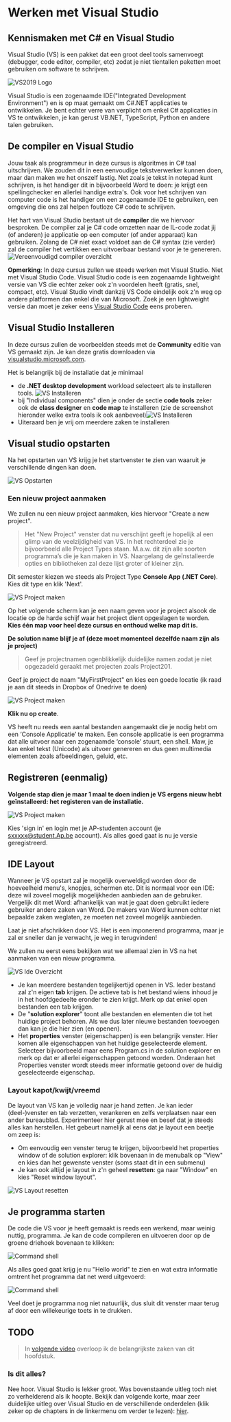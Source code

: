 # Werken met Visual Studio

## Kennismaken met C\# en Visual Studio

Visual Studio \(VS\) is een pakket dat een groot deel tools samenvoegt \(debugger, code editor, compiler, etc\) zodat je niet tientallen paketten moet gebruiken om software te schrijven.

![VS2019 Logo](../../.gitbook/assets/vslogo.png)

Visual Studio is een zogenaamde IDE\("Integrated Development Environment"\) en is op maat gemaakt om C\#.NET applicaties te ontwikkelen. Je bent echter verre van verplicht om enkel C\# applicaties in VS te ontwikkelen, je kan gerust VB.NET, TypeScript, Python en andere talen gebruiken.

## De compiler en Visual Studio

Jouw taak als programmeur in deze cursus is algoritmes in C\# taal uitschrijven. We zouden dit in een eenvoudige tekstverwerker kunnen doen, maar dan maken we het onszelf lastig. Net zoals je tekst in notepad kunt schrijven, is het handiger dit in bijvoorbeeld Word te doen: je krijgt een spellingchecker en allerlei handige extra's. Ook voor het schrijven van computer code is het handiger om een zogenaamde IDE te gebruiken, een omgeving die ons zal helpen foutloze C\# code te schrijven.

Het hart van Visual Studio bestaat uit de **compiler** die we hiervoor besproken. De compiler zal je C\# code omzetten naar de IL-code zodat jij \(of anderen\) je applicatie op een computer \(of ander apparaat\) kan gebruiken. Zolang de C\# niet exact voldoet aan de C\# syntax \(zie verder\) zal de compiler het vertikken een uitvoerbaar bestand voor je te genereren. ![Vereenvoudigd compiler overzicht](../../.gitbook/assets/compilereenvoudig.png)

**Opmerking**: In deze cursus zullen we steeds werken met Visual Studio. Niet met Visual Studio Code. Visual Studio code is een zogenaamde lightweight versie van VS die echter zeker ook z'n voordelen heeft \(gratis, snel, compact, etc\). Visual Studio vindt dankzij VS Code eindelijk ook z'n weg op andere platformen dan enkel die van Microsoft. Zoek je een lightweight versie dan moet je zeker eens [Visual Studio Code](https://code.visualstudio.com/) eens proberen.

## Visual Studio Installeren

In deze cursus zullen de voorbeelden steeds met de **Community** editie van VS gemaakt zijn. Je kan deze gratis downloaden via [visualstudio.microsoft.com](https://visualstudio.microsoft.com/thank-you-downloading-visual-studio/).

Het is belangrijk bij de installatie dat je minimaal

* de **.NET desktop development** workload selecteert als te installeren tools. ![VS Installeren](../../.gitbook/assets/vsinstall.png)
* bij "Individual components" dien je onder de sectie **code tools** zeker ook de **class designer** en **code map** te installeren \(zie de screenshot hieronder welke extra tools ik ook aanbeveel\)![VS Installeren](https://github.com/v-nys/cursusprogrammeren/tree/028488226871c55a14a4fa8b12ca40716d9ca590/assets/0_intro/vsinstallextra.png)
* Uiteraard ben je vrij om meerdere zaken te installeren

## Visual studio opstarten

Na het opstarten van VS krijg je het startvenster te zien van waaruit je verschillende dingen kan doen.

![VS Opstarten](../../.gitbook/assets/vsstart.png)

### Een nieuw project aanmaken

We zullen nu een nieuw project aanmaken, kies hiervoor "Create a new project".

> Het "New Project" venster dat nu verschijnt geeft je hopelijk al een glimp van de veelzijdigheid van VS. In het rechterdeel zie je bijvoorbeeld alle Project Types staan. M.a.w. dit zijn alle soorten programma’s die je kan maken in VS. Naargelang de geïnstalleerde opties en bibliotheken zal deze lijst groter of kleiner zijn.

Dit semester kiezen we steeds als Project Type **Console App \(.NET Core\)**. Kies dit type en klik 'Next'.

![VS Project maken](../../.gitbook/assets/vsproject.png)

Op het volgende scherm kan je een naam geven voor je project alsook de locatie op de harde schijf waar het project dient opgeslagen te worden. **Kies één map voor heel deze cursus en onthoud welke map dit is.**

**De solution name blijf je af \(deze moet momenteel dezelfde naam zijn als je project\)**

> Geef je projectnamen ogenblikkelijk duidelijke namen zodat je niet opgezadeld geraakt met projecten zoals Project201.

Geef je project de naam "MyFirstProject" en kies een goede locatie \(ik raad je aan dit steeds in Dropbox of Onedrive te doen\)

![VS Project maken](https://github.com/v-nys/cursusprogrammeren/tree/028488226871c55a14a4fa8b12ca40716d9ca590/assets/0_intro/vsprojectname.png)

**Klik nu op create**.

VS heeft nu reeds een aantal bestanden aangemaakt die je nodig hebt om een ‘Console Applicatie’ te maken. Een console applicatie is een programma dat alle uitvoer naar een zogenaamde ‘console’ stuurt, een shell. Maw, je kan enkel tekst \(Unicode\) als uitvoer genereren en dus geen multimedia elementen zoals afbeeldingen, geluid, etc.

## Registreren \(eenmalig\)

**Volgende stap dien je maar 1 maal te doen indien je VS ergens nieuw hebt geïnstalleerd: het registeren van de installatie.**

![VS Project maken](../../.gitbook/assets/register.png)

Kies 'sign in' en login met je AP-studenten account \(je sxxxxx@student.Ap.be account\). Als alles goed gaat is nu je versie geregistreerd.

## IDE Layout

Wanneer je VS opstart zal je mogelijk overweldigd worden door de hoeveelheid menu's, knopjes, schermen etc. Dit is normaal voor een IDE: deze wil zoveel mogelijk mogelijkheden aanbieden aan de gebruiker. Vergelijk dit met Word: afhankelijk van wat je gaat doen gebruikt iedere gebruiker andere zaken van Word. De makers van Word kunnen echter niet bepaalde zaken weglaten, ze moeten net zoveel mogelijk aanbieden.

Laat je niet afschrikken door VS. Het is een imponerend programma, maar je zal er sneller dan je verwacht, je weg in terugvinden!

We zullen nu eerst eens bekijken wat we allemaal zien in VS na het aanmaken van een nieuw programma.

![VS Ide Overzicht](../../.gitbook/assets/vside.png)

* Je kan meerdere bestanden tegelijkertijd openen in VS. Ieder bestand zal z'n eigen **tab** krijgen. De actieve tab is het bestand wiens inhoud je in het hoofdgedeelte eronder te zien krijgt. Merk op dat enkel open bestanden een tab krijgen.
* De "**solution explorer**" toont alle bestanden en elementen die tot het huidige project behoren. Als we dus later nieuwe bestanden toevoegen dan kan je die hier zien \(en openen\).
* Het **properties** venster \(eigenschappen\) is een belangrijk venster. Hier komen alle eigenschappen van het huidige geselecteerde element. Selecteer bijvoorbeeld maar eens Program.cs in de solution explorer en merk op dat er allerlei eigenschappen getoond worden. Onderaan het Properties venster wordt steeds meer informatie getoond over de huidig geselecteerde eigenschap.

### Layout kapot/kwijt/vreemd

De layout van VS kan je volledig naar je hand zetten. Je kan ieder \(deel-\)venster en tab verzetten, verankeren en zelfs verplaatsen naar een ander bureaublad. Experimenteer hier gerust mee en besef dat je steeds alles kan herstellen. Het gebeurt namelijk al eens dat je layout een beetje om zeep is:

* Om eenvoudig een venster terug te krijgen, bijvoorbeeld het properties window of de solution explorer: klik bovenaan in de menubalk op "View" en kies dan het gewenste venster \(soms staat dit in een submenu\)
* Je kan ook altijd je layout in z'n geheel **resetten**: ga naar "Window" en kies "Reset window layout".

![VS Layout resetten](../../.gitbook/assets/vsreset.png)

## Je programma starten

De code die VS voor je heeft gemaakt is reeds een werkend, maar weinig nuttig, programma. Je kan de code compileren en uitvoeren door op de groene driehoek bovenaan te klikken:

![Command shell](https://github.com/v-nys/cursusprogrammeren/tree/028488226871c55a14a4fa8b12ca40716d9ca590/assets/0_intro/startprogram.png)

Als alles goed gaat krijg je nu "Hello world" te zien en wat extra informatie omtrent het programma dat net werd uitgevoerd:

![Command shell](../../.gitbook/assets/vscmd.png)

Veel doet je programma nog niet natuurlijk, dus sluit dit venster maar terug af door een willekeurige toets in te drukken.

## TODO

> In [volgende video](https://ap.cloud.panopto.eu/Panopto/Pages/Viewer.aspx?id=1889dae4-d6cf-4ca3-b959-a91100ceeca9) overloop ik de belangrijkste zaken van dit hoofdstuk.

### Is dit alles?

Nee hoor. Visual Studio is lekker groot. Was bovenstaande uitleg toch niet zo verhelderend als ik hoopte. Bekijk dan volgende korte, maar zeer duidelijke uitleg over Visual Studio en de verschillende onderdelen \(klik zeker op de chapters in de linkermenu om verder te lezen\): [hier](https://tutorials.visualstudio.com/vs-get-started/intro).

